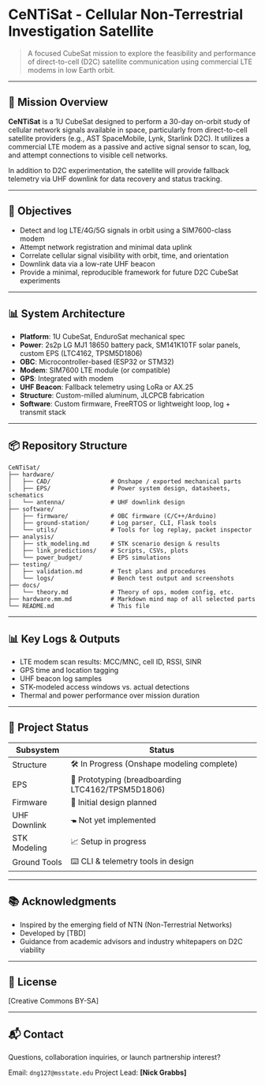 # CeNTiSat - Cellular Non-Terrestrial Investigation Satellite

> A focused CubeSat mission to explore the feasibility and performance of direct-to-cell (D2C) satellite communication using commercial LTE modems in low Earth orbit.

---

## 🚀 Mission Overview

**CeNTiSat** is a 1U CubeSat designed to perform a 30-day on-orbit study of cellular network signals available in space, particularly from direct-to-cell satellite providers (e.g., AST SpaceMobile, Lynk, Starlink D2C). It utilizes a commercial LTE modem as a passive and active signal sensor to scan, log, and attempt connections to visible cell networks.

In addition to D2C experimentation, the satellite will provide fallback telemetry via UHF downlink for data recovery and status tracking.

---

## 🎯 Objectives

* Detect and log LTE/4G/5G signals in orbit using a SIM7600-class modem
* Attempt network registration and minimal data uplink
* Correlate cellular signal visibility with orbit, time, and orientation
* Downlink data via a low-rate UHF beacon
* Provide a minimal, reproducible framework for future D2C CubeSat experiments

---

## 📊 System Architecture

* **Platform**: 1U CubeSat, EnduroSat mechanical spec
* **Power**: 2s2p LG MJ1 18650 battery pack, SM141K10TF solar panels, custom EPS (LTC4162, TPSM5D1806)
* **OBC**: Microcontroller-based (ESP32 or STM32)
* **Modem**: SIM7600 LTE module (or compatible)
* **GPS**: Integrated with modem
* **UHF Beacon**: Fallback telemetry using LoRa or AX.25
* **Structure**: Custom-milled aluminum, JLCPCB fabrication
* **Software**: Custom firmware, FreeRTOS or lightweight loop, log + transmit stack

---

## 📦 Repository Structure

```
CeNTiSat/
├── hardware/
│   ├── CAD/                 # Onshape / exported mechanical parts
│   ├── EPS/                 # Power system design, datasheets, schematics
│   └── antenna/             # UHF downlink design
├── software/
│   ├── firmware/            # OBC firmware (C/C++/Arduino)
│   ├── ground-station/      # Log parser, CLI, Flask tools
│   └── utils/               # Tools for log replay, packet inspector
├── analysis/
│   ├── stk_modeling.md      # STK scenario design & results
│   ├── link_predictions/    # Scripts, CSVs, plots
│   └── power_budget/        # EPS simulations
├── testing/
│   ├── validation.md        # Test plans and procedures
│   └── logs/                # Bench test output and screenshots
├── docs/
│   └── theory.md            # Theory of ops, modem config, etc.
├── hardware.mm.md           # Markdown mind map of all selected parts
└── README.md                # This file
```

---

## 📊 Key Logs & Outputs

* LTE modem scan results: MCC/MNC, cell ID, RSSI, SINR
* GPS time and location tagging
* UHF beacon log samples
* STK-modeled access windows vs. actual detections
* Thermal and power performance over mission duration

---

## 🧪 Project Status

| Subsystem    | Status                                            |
| ------------ | ------------------------------------------------- |
| Structure    | 🛠 In Progress (Onshape modeling complete)        |
| EPS          | 🔬 Prototyping (breadboarding LTC4162/TPSM5D1806) |
| Firmware     | 🧠 Initial design planned                         |
| UHF Downlink | 🖜 Not yet implemented                            |
| STK Modeling | 📈 Setup in progress                              |
| Ground Tools | ⌨️ CLI & telemetry tools in design                |

---

## 📚 Acknowledgments

* Inspired by the emerging field of NTN (Non-Terrestrial Networks)
* Developed by \[TBD]
* Guidance from academic advisors and industry whitepapers on D2C viability

---

## 📜 License

\[Creative Commons BY-SA]

---

## 📬 Contact

Questions, collaboration inquiries, or launch partnership interest?

Email: `dng127@msstate.edu`
Project Lead: **\[Nick Grabbs]**

